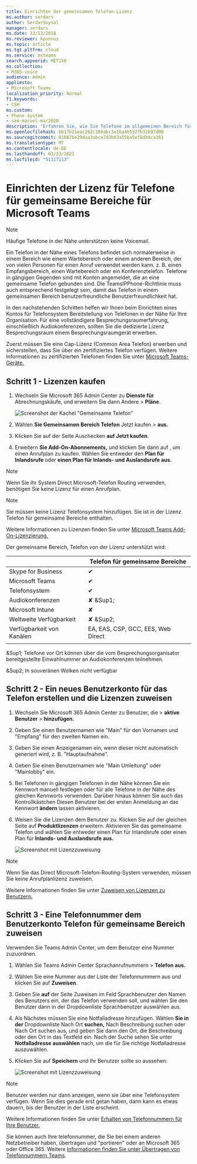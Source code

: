 ```yaml
---
title: Einrichten der gemeinsamen Telefon-Lizenz
ms.author: serdars
author: SerdarSoysal
manager: serdars
ms.date: 12/13/2018
ms.reviewer: kponnus
ms.topic: article
ms.tgt.pltfrm: cloud
ms.service: msteams
search.appverid: MET150
ms.collection:
- M365-voice
audience: Admin
appliesto:
- Microsoft Teams
localization_priority: Normal
f1.keywords:
- CSH
ms.custom:
- Phone System
- seo-marvel-mar2020
description: 'Erfahren Sie, wie Sie Telefone im allgemeinen Bereich für Lobbys, Empfangsbereiche und Konferenzräume einrichten. '
ms.openlocfilehash: bb17b21eac262c160abc3e16a4b552fb32b97d00
ms.sourcegitcommit: 01087be29daa3abce7d3b03a55ba5ef8db4ca161
ms.translationtype: MT
ms.contentlocale: de-DE
ms.lasthandoff: 03/23/2021
ms.locfileid: "51117113"
---
```

# <a name="set-up-the-common-area-phone-license-for-microsoft-teams"></a>Einrichten der Lizenz für Telefone für gemeinsame Bereiche für Microsoft Teams
> [!NOTE]
> Häufige Telefone in der Nähe unterstützen keine Voicemail.

Ein Telefon in der Nähe eines Telefons befindet sich normalerweise in einem Bereich wie einem Wartebereich oder einem anderen Bereich, der von vielen Personen für einen Anruf verwendet werden kann. z. B. einen Empfangsbereich, einen Wartebereich oder ein Konferenztelefon. Telefone in gängigen Gegenden sind mit Konten angemeldet, die an eine gemeinsame Telefon gebunden sind. Die TeamsIPPhone-Richtlinie muss auch entsprechend festgelegt sein, damit das Telefon in einem gemeinsamen Bereich benutzerfreundliche Benutzerfreundlichkeit hat.

In den nachstehenden Schritten helfen wir Ihnen beim Einrichten eines Kontos für Telefonsystem Bereitstellung von Telefonen in der Nähe für Ihre Organisation. Für eine vollständigere Besprechungsraumerfahrung, einschließlich Audiokonferenzen, sollten Sie die dedizierte Lizenz Besprechungsraum einem Besprechungsraumgerät erwerben. 

Zuerst müssen Sie eine Cap-Lizenz (Common Area Telefon) erwerben und sicherstellen, dass Sie über ein zertifiziertes Telefon verfügen. Weitere Informationen zu zertifizierten Telefonen finden Sie unter [Microsoft Teams-Geräte.](https://products.office.com/microsoft-teams/across-devices?ms.url=officecomteamsdevices&rtc=1) 

## <a name="step-1---buy-the-licenses"></a>Schritt 1 - Lizenzen kaufen

1. Wechseln Sie Microsoft 365 Admin Center zu **Dienste für** Abrechnungskäufe, und erweitern Sie dann Andere  >   **Pläne**.

    ![Screenshot der Kachel "Gemeinsame Telefon"](media/set-up-common-area-phone-image1.png)

2. Wählen **Sie Gemeinsamen Bereich Telefon** Jetzt kaufen  >  **aus.**

3. Klicken Sie auf der Seite Auschecken **auf Jetzt kaufen**.

4. Erweitern **Sie Add-On-Abonnements,** und klicken Sie dann auf , um einen Anrufplan zu kaufen. Wählen Sie entweder den **Plan für Inlandsrufe** oder **einen Plan für Inlands- und Auslandsrufe aus.**

> [!NOTE]
> Wenn Sie ihr System Direct Microsoft-Telefon Routing verwenden, benötigen Sie keine Lizenz für einen Anrufplan.

> [!NOTE]
> Sie müssen keine Lizenz Telefonsystem hinzufügen. Sie ist in der Lizenz Telefon für gemeinsame Bereiche enthalten.

Weitere Informationen zu Lizenzen finden Sie unter [Microsoft Teams Add-On-Lizenzierung.](./teams-add-on-licensing/microsoft-teams-add-on-licensing.md)

Der gemeinsame Bereich, Telefon von der Lizenz unterstützt wird: 


|   |  Telefon für gemeinsame Bereiche  |
|---------|---------|
|Skype for Business |   &#x2714; |
|Microsoft Teams |   &#x2714; |
|Telefonsystem |    &#x2714; |
|Audiokonferenzen |       &#x2718; &Sup1;  |
|Microsoft Intune |    &#x2718; |
|Weltweite Verfügbarkeit |       &#x2718; &Sup2;  |
|Verfügbarkeit von Kanälen |    EA, EAS, CSP, GCC, EES, Web Direct  |
|      |         |

&Sup1; Telefone vor Ort können über die vom Besprechungsorganisator bereitgestellte Einwahlnummer an Audiokonferenzen teilnehmen.

&Sup2; In souveränen Wolken nicht verfügbar  



## <a name="step-2---create-a-new-user-account-for-the-phone-and-assign-the-licenses"></a>Schritt 2 - Ein neues Benutzerkonto für das Telefon erstellen und die Lizenzen zuweisen

1. Wechseln Sie Microsoft 365 Admin Center zu Benutzer, die  >  **aktive Benutzer**  >  **hinzufügen.**

2. Geben Sie einen Benutzernamen wie "Main" für den Vornamen und "Empfang" für den zweiten Namen ein.

3. Geben Sie einen Anzeigenamen ein, wenn dieser nicht automatisch generiert wird, z. B. "Hauptaufnahme".

4. Geben Sie einen Benutzernamen wie "Main Umleitung" oder "Mainlobby" ein.

5. Bei Telefonen in gängigen Telefonen in der Nähe können Sie ein Kennwort manuell festlegen oder für alle Telefone in der Nähe des gleichen Kennworts verwenden. Darüber hinaus können Sie auch das Kontrollkästchen Diesen Benutzer bei der ersten Anmeldung an das Kennwort **ändern** lassen aktivieren.

6. Weisen Sie die Lizenzen dem Benutzer zu. Klicken Sie auf der gleichen Seite auf **Produktlizenzen** erweitern. Aktivieren Sie das gemeinsame Telefon und wählen  Sie entweder einen Plan für Inlandsrufe oder einen Plan für **Inlands- und Auslandsrufe aus.** 

    ![Screenshot mit Lizenzzuweisung](media/set-up-common-area-phone-image2.png)

> [!NOTE]
> Wenn Sie das Direct Microsoft-Telefon-Routing-System verwenden, müssen Sie keine Anrufplanlizenz zuweisen.

Weitere Informationen finden Sie unter [Zuweisen von Lizenzen zu Benutzern.](/microsoft-365/admin/manage/assign-licenses-to-users)

## <a name="step-3---assign-a-phone-number-to-the-common-area-phone-user-account"></a>Schritt 3 - Eine Telefonnummer dem Benutzerkonto Telefon für gemeinsame Bereich zuweisen

Verwenden Sie Teams Admin Center, um dem Benutzer eine Nummer zuzuordnen.

1. Wählen Sie Teams Admin Center Sprachanrufnummern  >  **Telefon aus.**

3.    Wählen Sie eine Nummer aus der Liste der Telefonnummern aus und klicken Sie auf **Zuweisen**.

4. Geben Sie **auf** der Seite Zuweisen im Feld Sprachbenutzer den Namen des Benutzers ein, der  das Telefon verwenden soll, und wählen Sie den Benutzer dann in der Dropdownliste Sprachbenutzer auswählen aus.

5. Als Nächstes müssen Sie eine Notfalladresse hinzufügen. Wählen **Sie in der** Dropdownliste  Nach Ort **suchen,** Nach Beschreibung suchen oder Nach Ort suchen aus, und geben Sie dann den Ort, die Beschreibung oder den Ort in das Textfeld ein. Nach der Suche sehen Sie unter **Notfalladresse auswählen** nach, um die für Sie richtige Notfalladresse auszuwählen.

6. Klicken Sie auf **Speichern** und Ihr Benutzer sollte so aussehen:

   ![Screenshot mit Lizenzzuweisung](media/set-up-common-area-phone-image3.png)

> [!NOTE]
> Benutzer werden nur dann anzeigen, wenn sie über eine Telefonsystem verfügen. Wenn Sie dies gerade erst getan haben, dann kann es etwas dauern, bis der Benutzer in der Liste erscheint.

Weitere Informationen finden Sie unter [Erhalten von Telefonnummern für Ihre Benutzer.](getting-phone-numbers-for-your-users.md)

Sie können auch Ihre telefonnummer, die Sie bei einem anderen Netzbetreiber haben, übertragen und "portieren" oder an Microsoft 365 oder Office 365. Weitere [Informationen finden Sie unter Übertragen von Telefonnummern Teams](phone-number-calling-plans/transfer-phone-numbers-to-teams.md).